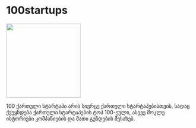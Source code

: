 # 100startups
<img src="https://raw.githubusercontent.com/lapptech/100Startups/master/assets/img/bg.jpg" width="200">
<p>100 ქართული სტარტაპი არის სივრცე ქართული სტარტაპებისთვის, სადაც ქვეყნდება ქართული სტარტაპების ტოპ 100-ეული, ასევე მოკლე ისტორიები კომპანიების და მათი გუნდების შესახებ.</p>
